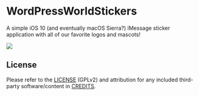 # WordPressWorldStickers
A simple iOS 10 (and eventually macOS Sierra?) iMessage sticker application with all of our favorite logos and mascots!

![](https://cldup.com/9finiju66t.png)

## License
Please refer to the [LICENSE](https://github.com/Automattic/WordPressWorldStickers/blob/master/LICENSE) (GPLv2) and attribution for any included third-party software/content in [CREDITS](https://github.com/Automattic/WordPressWorldStickers/blob/master/CREDITS.md).
